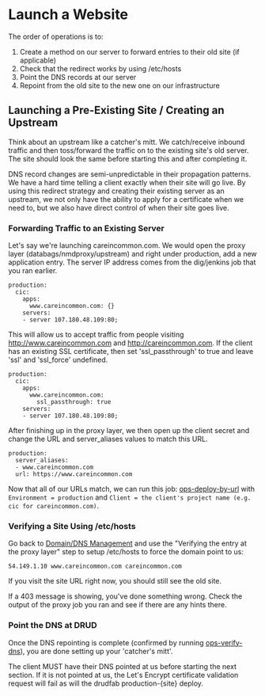 # Launch a Website

The order of operations is to:

1. Create a method on our server to forward entries to their old site (if applicable)
2. Check that the redirect works by using /etc/hosts
3. Point the DNS records at our server
4. Repoint from the old site to the new one on our infrastructure


## Launching a Pre-Existing Site / Creating an Upstream
Think about an upstream like a catcher's mitt. We catch/receive inbound traffic and then toss/forward the traffic on to the existing site's old server. The site should look the same before starting this and after completing it.

DNS record changes are semi-unpredictable in their propagation patterns. We have a hard time telling a client exactly when their site will go live. By using this redirect strategy and creating their existing server as an upstream, we not only have the ability to apply for a certificate when we need to, but we also have direct control of when their site goes live.


### Forwarding Traffic to an Existing Server

Let's say we're launching careincommon.com. We would open the proxy layer (databags/nmdproxy/upstream) and right under production, add a new application entry. The server IP address comes from the dig/jenkins job that you ran earlier.

```
production:
  cic:
    apps:
      www.careincommon.com: {}
    servers:
    - server 107.180.48.109:80;
```

This will allow us to accept traffic from people visiting http://www.careincommon.com and http://careincommon.com.
If the client has an existing SSL certificate, then set 'ssl\_passthrough' to true and leave 'ssl' and 'ssl\_force' undefined.

```
production:
  cic:
    apps:
      www.careincommon.com:
        ssl_passthrough: true
    servers:
    - server 107.180.48.109:80;
```

After finishing up in the proxy layer, we then open up the client secret and change the URL and server_aliases values to match this URL.

```
production:
  server_aliases:
  - www.careincommon.com
  url: https://www.careincommon.com
```
  
Now that all of our URLs match, we can run this job: [ops-deploy-by-url](https://leroy.nmdev.us/job/ops-deploy-by-url/) with `Environment = production` and `Client = the client's project name (e.g. cic for careincommon.com)`.

### Verifying a Site Using /etc/hosts
Go back to [Domain/DNS Management]() and use the "Verifying the entry at the proxy layer" step to setup /etc/hosts to force the domain point to us:

`54.149.1.10 www.careincommon.com careincommon.com`

If you visit the site URL right now, you should still see the old site.

If a 403 message is showing, you've done something wrong. Check the output of the proxy job you ran and see if there are any hints there.

### Point the DNS at DRUD

Once the DNS repointing is complete (confirmed by running [ops-verify-dns](https://leroy.nmdev.us/job/ops-verify-dns)), you are done setting up your 'catcher's mitt'.

The client MUST have their DNS pointed at us before starting the next section. If it is not pointed at us, the Let's Encrypt certificate validation request will fail as will the drudfab production-{site} deploy.

